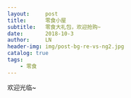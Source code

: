 ```yaml
---
layout:     post
title:      零食小屋
subtitle:   零食大礼包，欢迎抢购~
date:       2018-10-3
author:     LN
header-img: img/post-bg-re-vs-ng2.jpg
catalog: true
tags:
    - 零食
---
```



欢迎光临~
